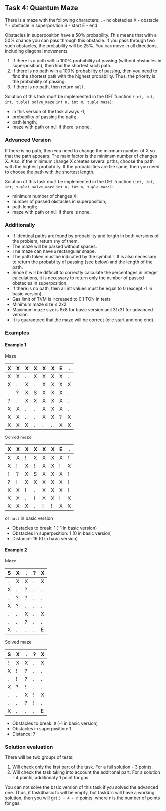 ## Task 4: Quantum Maze

There is a maze with the following characters:
. - no obstacles
X - obstacle
? - obstacle in superposition
S - start
E - end

Obstacles in superposition have a 50% probability. This means that with a 50% chance you can pass through this obstacle. If you pass through two such obstacles, the probability will be 25%. You can move in all directions, including diagonal movements.

1. If there is a path with a 100% probability of passing (without obstacles in superposition), then find the shortest such path.
2. If there is no path with a 100% probability of passing, then you need to find the shortest path with the highest probability. Thus, the priority is the probability of passing.
3. If there is no path, then return `null`.

Solution of this task must be implemented in the GET function `(int, int, int, tuple) solve_maze(int n, int m, tuple maze)`:

- in this version of the task always -1;
- probability of passing the path;
- path length;
- maze with path or null if there is none.

### Advanced Version

If there is no path, then you need to change the minimum number of X so that the path appears. The main factor is the minimum number of changes X. Also, if the minimum change X creates several paths, choose the path with the highest probability. If the probabilities are the same, then you need to choose the path with the shortest length.

Solution of this task must be implemented in the GET function `(int, int, int, tuple) solve_maze(int n, int m, tuple maze)`:

- minimum number of changes X;
- number of passed obstacles in superposition;
- path length;
- maze with path or null if there is none.

### Additionally

- If identical paths are found by probability and length in both versions of the problem, return any of them.
- The maze will be passed without spaces.
- The maze can have a rectangular shape.
- The path taken must be indicated by the symbol `!`. It is also necessary to return the probability of passing (see below) and the length of the path.
- Since it will be difficult to correctly calculate the percentages in integer calculations, it is necessary to return only the number of passed obstacles in superposition.
- If there is no path, then all int values must be equal to 0 (except -1 in basic version).
- Gas limit of TVM is increased to 0.1 TON in tests.
- Minimum maze size is 2x2.
- Maximum maze size is 8x8 for basic version and 31x31 for advanced version
- It is guaranteed that the maze will be correct (one start and one end).

### Examples

#### Example 1

Maze

| X | X | X | X | X | X | E | . |
|---|---|---|---|---|---|---|---|
| X | X | . | X | X | X | X | . |
| X | . | X | . | X | X | X | X |
| . | ? | X | S | X | X | X | . |
| ? | . | X | X | X | X | X | . |
| X | X | . | . | X | X | X | . |
| X | X | . | . | X | X | ? | X |
| X | X | X | . | . | . | X | X |

Solved maze

| X | X | X | X | X | X | E | . |
|---|---|---|---|---|---|---|---|
| X | X | ! | X | X | X | X | ! |
| X | ! | X | ! | X | X | ! | X |
| ! | ? | X | S | X | X | X | ! |
| ? | ! | X | X | X | X | X | ! |
| X | X | ! | . | X | X | X | ! |
| X | X | . | ! | X | X | ! | X |
| X | X | X | . | ! | ! | X | X |

or `null` in basic version

- Obstacles to break: 1 (-1 in basic version)
- Obstacles in superposition: 1 (0 in basic version)
- Distance: 16 (0 in basic version)

#### Example 2

Maze

| S | X | . | ? | X |
|---|---|---|---|---|
| . | X | X | . | X |
| X | . | ? | . | . |
| . | ? | ? | . | . |
| X | ? | . | . | . |
| . | . | X | . | X |
| . | . | ? | . | . |
| X | . | . | . | E |

Solved maze

| S | X | . | ? | X |
|---|---|---|---|---|
| ! | X | X | . | X |
| X | ! | ? | . | . |
| . | ! | ? | . | . |
| X | ? | ! | . | . |
| . | . | X | ! | X |
| . | . | ? | ! | . |
| X | . | . | . | E |

- Obstacles to break: 0 (-1 in basic version)
- Obstacles in superposition: 1
- Distance: 7

### Solution evaluation

There will be two groups of tests:

1. Will check only the first part of the task. For a full solution - 3 points.
2. Will check the task taking into account the additional part. For a solution - 4 points, additionally 1 point for gas.

You can not solve the basic version of this task if you solved the advanced one. Thus, if task4basic.fc will be empty, but task4.fc will have a working solution, then you will get `3 + 4 + n` points, where n is the number of points for gas.
